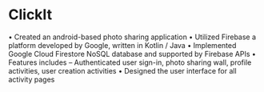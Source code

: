 # ClickIt

•	Created an android-based photo sharing application
•	Utilized Firebase a platform developed by Google, written in Kotlin / Java
•	Implemented Google Cloud Firestore NoSQL database and supported by Firebase APIs
•	Features includes – Authenticated user sign-in, photo sharing wall, profile activities, user creation activities
•	Designed the user interface for all activity pages
